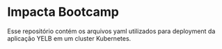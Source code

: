 # Impacta Bootcamp

Esse repositório contém os arquivos yaml utilizados para deployment da aplicação YELB em um cluster Kubernetes.
